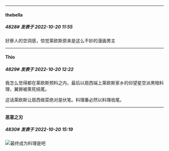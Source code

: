 

*****

####  thebella  
##### 4828#       发表于 2022-10-20 11:55

好瘆人的空洞感，惊觉莱欧斯原来是这么不妙的漫画男主



*****

####  Thio  
##### 4829#       发表于 2022-10-20 12:22

我怎么觉得都在莱欧斯预料之内，最后以扇西端上莱欧斯家乡的仰望星空派黑暗料理，翼狮被熏死结尾。

这话莱欧斯让扇西做菜绝对是伏笔。料理番必然以料理收尾。



*****

####  恶意之刃  
##### 4830#       发表于 2022-10-20 15:19

<img src="https://static.saraba1st.com/image/smiley/face2017/067.png" referrerpolicy="no-referrer">最终成为料理是吧

